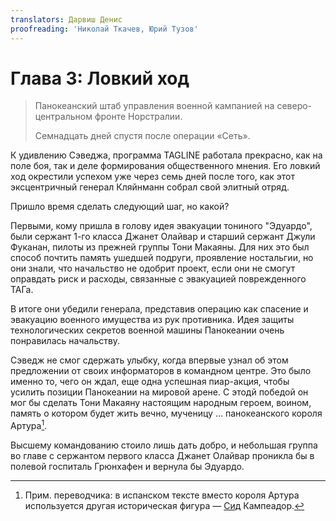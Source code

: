 ```yaml
---
translators: Дарвиш Денис
proofreading: 'Николай Ткачев, Юрий Тузов'
---
```


# Глава 3: Ловкий ход

> Панокеанский штаб управления военной кампанией на северо-центральном фронте Норстралии.
>
> Семнадцать дней спустя после операции «Сеть».

К удивлению Сэведжа, программа TAGLINE работала прекрасно, как на поле боя, так и деле формирования общественного мнения. Его ловкий ход окрестили успехом уже через семь дней после того, как этот эксцентричный генерал Кляйнманн собрал свой элитный отряд.

Пришло время сделать следующий шаг, но какой?

Первыми, кому пришла в голову идея эвакуации тониного "Эдуардо", были сержант 1-го класса Джанет Олайвар и старший сержант Джули Фуканан, пилоты из прежней группы Тони Макаяны. Для них это был способ почтить память ушедшей подруги, проявление ностальгии, но они знали, что начальство не одобрит проект, если они не смогут оправдать риск и расходы, связанные с эвакуацией поврежденного ТАГа.

В итоге они убедили генерала, представив операцию как спасение и эвакуацию военного имущества из рук противника. Идея защиты технологических секретов военной машины Панокеании очень понравилась начальству.

Сэведж не смог сдержать улыбку, когда впервые узнал об этом предложении от своих информаторов в командном центре. Это было именно то, чего он ждал, еще одна успешная пиар-акция, чтобы усилить позиции Панокеании на мировой арене. С этодй победой он мог бы сделать Тони Макаяну настоящим народным героем, воином, память о котором будет жить вечно, мученицу … панокеанского короля Артура[^1].

Высшему командованию стоило лишь дать добро, и небольшая группа во главе с сержантом первого класса Джанет Олайвар проникла бы в полевой госпиталь Грюнхафен и вернула бы Эдуардо.

[^1]: Прим. переводчика: в испанском тексте вместо короля Артура используется другая историческая фигура — [Сид](https://ru.m.wikipedia.org/wiki/Сид_Кампеадор) Кампеадор.  

